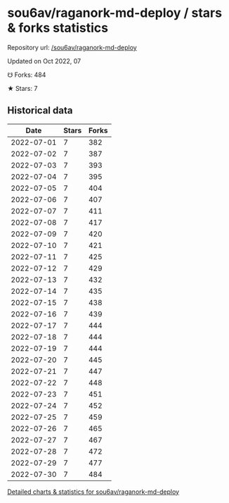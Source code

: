 # sou6av/raganork-md-deploy / stars & forks statistics

Repository url: [/sou6av/raganork-md-deploy](https://github.com/sou6av/raganork-md-deploy)

Updated on Oct 2022, 07

☋ Forks: 484

★ Stars: 7

## Historical data
| Date | Stars | Forks |
|------|-------|-------|
| 2022-07-01 | 7 | 382 | 
| 2022-07-02 | 7 | 387 | 
| 2022-07-03 | 7 | 393 | 
| 2022-07-04 | 7 | 395 | 
| 2022-07-05 | 7 | 404 | 
| 2022-07-06 | 7 | 407 | 
| 2022-07-07 | 7 | 411 | 
| 2022-07-08 | 7 | 417 | 
| 2022-07-09 | 7 | 420 | 
| 2022-07-10 | 7 | 421 | 
| 2022-07-11 | 7 | 425 | 
| 2022-07-12 | 7 | 429 | 
| 2022-07-13 | 7 | 432 | 
| 2022-07-14 | 7 | 435 | 
| 2022-07-15 | 7 | 438 | 
| 2022-07-16 | 7 | 439 | 
| 2022-07-17 | 7 | 444 | 
| 2022-07-18 | 7 | 444 | 
| 2022-07-19 | 7 | 444 | 
| 2022-07-20 | 7 | 445 | 
| 2022-07-21 | 7 | 447 | 
| 2022-07-22 | 7 | 448 | 
| 2022-07-23 | 7 | 451 | 
| 2022-07-24 | 7 | 452 | 
| 2022-07-25 | 7 | 459 | 
| 2022-07-26 | 7 | 465 | 
| 2022-07-27 | 7 | 467 | 
| 2022-07-28 | 7 | 472 | 
| 2022-07-29 | 7 | 477 | 
| 2022-07-30 | 7 | 484 | 


[Detailed charts & statistics for sou6av/raganork-md-deploy](https://reviewgithub.com/rep/sou6av/raganork-md-deploy)
